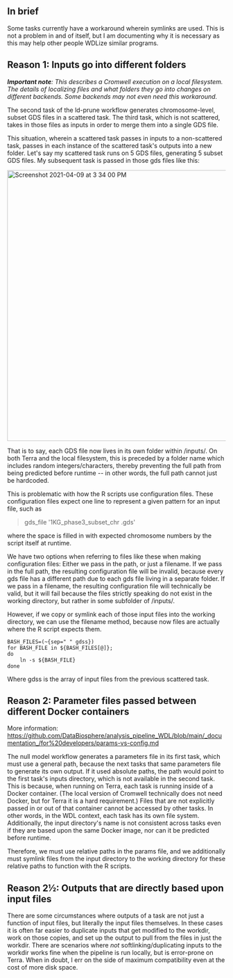 ## In brief
Some tasks currently have a workaround wherein symlinks are used. This is not a problem in and of itself, but I am documenting why it is necessary as this may help other people WDLize similar programs.

## Reason 1: Inputs go into different folders
_**Important note**: This describes a Cromwell execution on a local filesystem. The details of localizing files and what folders they go into changes on different backends. Some backends may not even need this workaround._

The second task of the ld-prune workflow generates chromosome-level, subset GDS files in a scattered task. The third task, which is not scattered, takes in those files as inputs in order to merge them into a single GDS file.

This situation, wherein a scattered task passes in inputs to a non-scattered task, passes in each instance of the scattered task's outputs into a new folder. Let's say my scattered task runs on 5 GDS files, generating 5 subset GDS files. My subsequent task is passed in those gds files like this:

<img width="623" alt="Screenshot 2021-04-09 at 3 34 00 PM" src="https://user-images.githubusercontent.com/27784612/114250466-a9331f80-9952-11eb-9e09-f114f9d89e4f.png">

That is to say, each GDS file now lives in its own folder within /inputs/. On both Terra and the local filesystem, this is preceded by a folder name which includes random integers/characters, thereby preventing the full path from being predicted before runtime -- in other words, the full path cannot just be hardcoded.

This is problematic with how the R scripts use configuration files. These configuration files expect one line to represent a given pattern for an input file, such as 

> gds_file '1KG_phase3_subset_chr .gds'

where the space is filled in with expected chromosome numbers by the script itself at runtime.

We have two options when referring to files like these when making configuration files: Either we pass in the path, or just a filename. If we pass in the full path, the resulting configuration file will be invalid, because every gds file has a different path due to each gds file living in a separate folder. If we pass in a filename, the resulting configuration file will technically be valid, but it will fail because the files strictly speaking do not exist in the working directory, but rather in some subfolder of /inputs/.

However, if we copy or symlink each of those input files into the working directory, we can use the filename method, because now files are actually where the R script expects them.

```
BASH_FILES=(~{sep=" " gdss})
for BASH_FILE in ${BASH_FILES[@]};
do
	ln -s ${BASH_FILE}
done
```
Where gdss is the array of input files from the previous scattered task. 

## Reason 2: Parameter files passed between different Docker containers
More information: https://github.com/DataBiosphere/analysis_pipeline_WDL/blob/main/_documentation_/for%20developers/params-vs-config.md

The null model workflow generates a parameters file in its first task, which must use a general path, because the next tasks that same parameters file to generate its own output. If it used absolute paths, the path would point to the first task's inputs directory, which is not available in the second task. This is because, when running on Terra, each task is running inside of a Docker container. (The local version of Cromwell technically does not need Docker, but for Terra it is a hard requirement.) Files that are not explicitly passed in or out of that container cannot be accessed by other tasks. In other words, in the WDL context, each task has its own file system. Additionally, the input directory's name is not consistent across tasks even if they are based upon the same Docker image, nor can it be predicted before runtime.

Therefore, we must use relative paths in the params file, and we additionally must symlink files from the input directory to the working directory for these relative paths to function with the R scripts.

## Reason 2½: Outputs that are directly based upon input files
There are some circumstances where outputs of a task are not just a function of input files, but literally the input files themselves. In these cases it is often far easier to duplicate inputs that get modified to the workdir, work on those copies, and set up the output to pull from the files in just the workdir. There are scenarios where *not* softlinking/duplicating inputs to the workdir works fine when the pipeline is run locally, but is error-prone on Terra. When in doubt, I err on the side of maximum compatibility even at the cost of more disk space.


